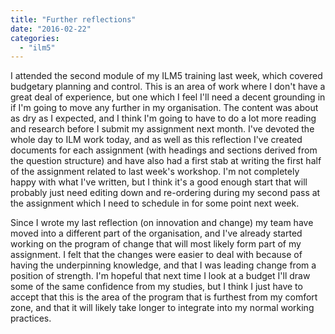 ```yaml
---
title: "Further reflections"
date: "2016-02-22"
categories: 
  - "ilm5"
---
```


I attended the second module of my ILM5 training last week, which covered budgetary planning and control. This is an area of work where I don't have a great deal of experience, but one which I feel I'll need a decent grounding in if I'm going to move any further in my organisation. The content was about as dry as I expected, and I think I'm going to have to do a lot more reading and research before I submit my assignment next month. I've devoted the whole day to ILM work today, and as well as this reflection I've created documents for each assignment (with headings and sections derived from the question structure) and have also had a first stab at writing the first half of the assignment related to last week's workshop. I'm not completely happy with what I've written, but I think it's a good enough start that will probably just need editing down and re-ordering during my second pass at the assignment which I need to schedule in for some point next week.

Since I wrote my last reflection (on innovation and change) my team have moved into a different part of the organisation, and I've already started working on the program of change that will most likely form part of my assignment. I felt that the changes were easier to deal with because of having the underpinning knowledge, and that I was leading change from a position of strength. I'm hopeful that next time I look at a budget I'll draw some of the same confidence from my studies, but I think I just have to accept that this is the area of the program that is furthest from my comfort zone, and that it will likely take longer to integrate into my normal working practices.
